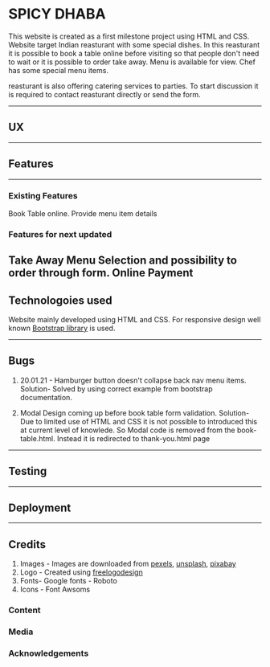

# SPICY DHABA

This website is created as a first milestone project using HTML and CSS. 
Website target Indian reasturant with some special dishes. In this reasturant it is possible to book a table online before visiting so that people don't need to wait or it is possible to order take away. 
Menu is available for view. Chef has some special menu items. 

reasturant is also offering catering services to parties. To start discussion it is required to contact reasturant directly or send the form. 

--------

## UX


--------
## Features

--------
### Existing Features

Book Table online. Provide menu item details


### Features for next updated

Take Away Menu Selection and possibility to order through form. 
Online Payment
--------
## Technologoies used
 Website mainly developed using HTML and CSS. 
 For responsive design well known [Bootstrap library](https://getbootstrap.com/)  is used.

--------
## Bugs

1. 20.01.21 - Hamburger button doesn't collapse back nav menu items.
 Solution- Solved by using correct example from bootstrap documentation.

 2. Modal Design coming up before book table form validation. 
  Solution-  Due to limited use of HTML and CSS it is not possible to introduced this at current level of knowlede.
  So Modal code is removed from the book-table.html. Instead it is redirected to thank-you.html page

--------
## Testing





--------
## Deployment




--------
## Credits

1. Images - Images are downloaded from [pexels](pexels.com), [unsplash](unsplash.com), [pixabay](pixabay.com)
2. Logo - Created using [freelogodesign](freelogodesign.org)
3. Fonts- Google fonts - Roboto
4. Icons - Font Awsoms



### Content


### Media

### Acknowledgements
